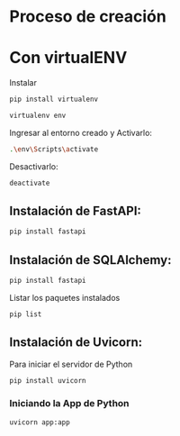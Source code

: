 #   Proceso de creación



#   Con virtualENV
Instalar
```sh
pip install virtualenv
```
```sh
virtualenv env
```
Ingresar al entorno creado y Activarlo:
```sh
.\env\Scripts\activate
```
Desactivarlo:
```sh
deactivate
```

##  Instalación de FastAPI:
```sh
pip install fastapi
```
##  Instalación de SQLAlchemy:
```sh
pip install fastapi
```
Listar los paquetes instalados
```sh
pip list
```

##  Instalación de Uvicorn:
Para iniciar el servidor de Python
```sh
pip install uvicorn
```
### Iniciando la App de Python
```sh
uvicorn app:app
```